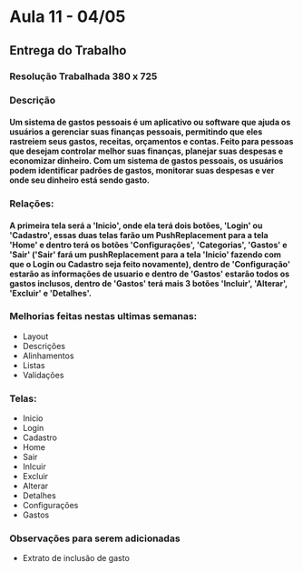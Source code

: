 # Aula 11 - 04/05

## Entrega do Trabalho

### Resolução Trabalhada 380 x 725

### Descrição
#### Um sistema de gastos pessoais é um aplicativo ou software que ajuda os usuários a gerenciar suas finanças pessoais, permitindo que eles rastreiem seus gastos, receitas, orçamentos e contas. Feito para pessoas que desejam controlar melhor suas finanças, planejar suas despesas e economizar dinheiro. Com um sistema de gastos pessoais, os usuários podem identificar padrões de gastos, monitorar suas despesas e ver onde seu dinheiro está sendo gasto.

### Relações:
#### A primeira tela será a 'Inicio', onde ela terá dois botões, 'Login' ou 'Cadastro', essas duas telas farão um PushReplacement para a tela 'Home' e dentro terá os botões 'Configurações', 'Categorias', 'Gastos' e 'Sair' ('Sair' fará um pushReplacement para a tela 'Inicio' fazendo com que o Login ou Cadastro seja feito novamente), dentro de 'Configuração' estarão as informações de usuario e dentro de 'Gastos' estarão todos os gastos inclusos, dentro de 'Gastos' terá mais 3 botões 'Incluir', 'Alterar', 'Excluir' e 'Detalhes'.

### Melhorias feitas nestas ultimas semanas:
* Layout 
* Descrições 
* Alinhamentos 
* Listas 
* Validações 

### Telas: 

* Inicio
* Login 
* Cadastro
* Home 
* Sair
* Inlcuir
* Excluir
* Alterar
* Detalhes
* Configurações 
* Gastos

### Observações para serem adicionadas
* Extrato de inclusão de gasto

